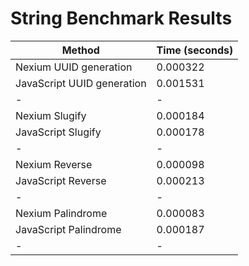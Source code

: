 # String Benchmark Results

| Method                     | Time (seconds) |
| -------------------------- | -------------- |
| Nexium UUID generation     | 0.000322       |
| JavaScript UUID generation | 0.001531       |
| -                          | -              |
| Nexium Slugify             | 0.000184       |
| JavaScript Slugify         | 0.000178       |
| -                          | -              |
| Nexium Reverse             | 0.000098       |
| JavaScript Reverse         | 0.000213       |
| -                          | -              |
| Nexium Palindrome          | 0.000083       |
| JavaScript Palindrome      | 0.000187       |
| -                          | -              |
